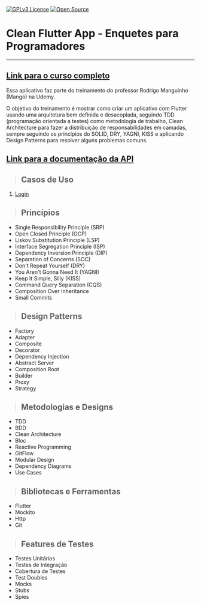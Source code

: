 [![GPLv3 License](https://img.shields.io/badge/License-GPL%20v3-yellow.svg)](https://opensource.org/licenses/)
[![Open Source](https://badges.frapsoft.com/os/v1/open-source.svg?v=103)](https://opensource.org/)

# **Clean Flutter App - Enquetes para Programadores**

---

## [**Link para o curso completo**]()

Essa aplicativo faz parte do treinamento do professor Rodrigo Manguinho (Mango) na Udemy.

O objetivo do treinamento é mostrar como criar um aplicativo com Flutter usando uma arquitetura bem definida e desacoplada, seguindo TDD (programação orientada a testes) como metodologia de trabalho, Clean Architecture para fazer a distribuição de responsabilidades em camadas, sempre seguindo os princípios do SOLID, DRY, YAGNI, KISS e aplicando Design Patterns para resolver alguns problemas comuns.

## [**Link para a documentação da API**](http://fordevs.herokuapp.com/api-docs)

> ## Casos de Uso

1. [Login](./requirements/login/remote_authentication_use_case.md)

> ## Princípios

* Single Responsibility Principle (SRP)
* Open Closed Principle (OCP)
* Liskov Substitution Principle (LSP)
* Interface Segregation Principle (ISP)
* Dependency Inversion Principle (DIP)
* Separation of Concerns (SOC)
* Don't Repeat Yourself (DRY)
* You Aren't Gonna Need It (YAGNI)
* Keep It Simple, Silly (KISS)
* Command Query Separation (CQS)
* Composition Over Inheritance
* Small Commits

> ## Design Patterns

* Factory
* Adapter
* Composite
* Decorator
* Dependency Injection
* Abstract Server
* Composition Root
* Builder
* Proxy
* Strategy

> ## Metodologias e Designs

* TDD
* BDD
* Clean Architecture
* Bloc
* Reactive Programming
* GitFlow
* Modular Design
* Dependency Diagrams
* Use Cases

> ## Bibliotecas e Ferramentas

* Flutter
* Mockito
* Http
* Git

> ## Features de Testes

* Testes Unitários
* Testes de Integração
* Cobertura de Testes
* Test Doubles
* Mocks
* Stubs
* Spies